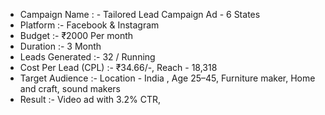 - Campaign Name : - Tailored Lead Campaign Ad -  6 States
- Platform :- Facebook & Instagram
- Budget :- ₹2000 Per month
- Duration :- 3 Month
- Leads Generated :- 32 / Running
- Cost Per Lead (CPL) :- ₹34.66/-, Reach - 18,318
- Target Audience :- Location - India , Age 25–45, Furniture maker, Home and craft, sound makers
- Result :- Video ad with 3.2% CTR,
